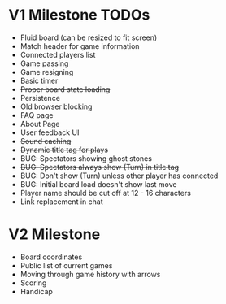 V1 Milestone TODOs
==================

* Fluid board (can be resized to fit screen)
* Match header for game information
* Connected players list
* Game passing
* Game resigning
* Basic timer
* ~~Proper board state loading~~
* Persistence
* Old browser blocking
* FAQ page
* About Page
* User feedback UI
* ~~Sound caching~~
* ~~Dynamic title tag for plays~~
* ~~BUG: Spectators showing ghost stones~~
* ~~BUG: Spectators always show (Turn) in title tag~~
* BUG: Don't show (Turn) unless other player has connected
* BUG: Initial board load doesn't show last move
* Player name should be cut off at 12 - 16 characters
* Link replacement in chat

V2 Milestone
============

* Board coordinates
* Public list of current games
* Moving through game history with arrows
* Scoring
* Handicap